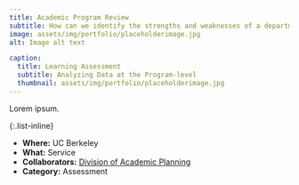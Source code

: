 ```yaml
---
title: Academic Program Review
subtitle: How can we identify the strengths and weaknesses of a departmental curriculum?
image: assets/img/portfolio/placeholderimage.jpg
alt: Image alt text

caption:
  title: Learning Assessment
  subtitle: Analyzing Data at the Program-level
  thumbnail: assets/img/portfolio/placeholderimage.jpg
---
```

Lorem ipsum.

{:.list-inline}
- **Where:** UC Berkeley
- **What:** Service
- **Collaborators:** [Division of Academic Planning](https://vpap.berkeley.edu/)
- **Category:** Assessment

